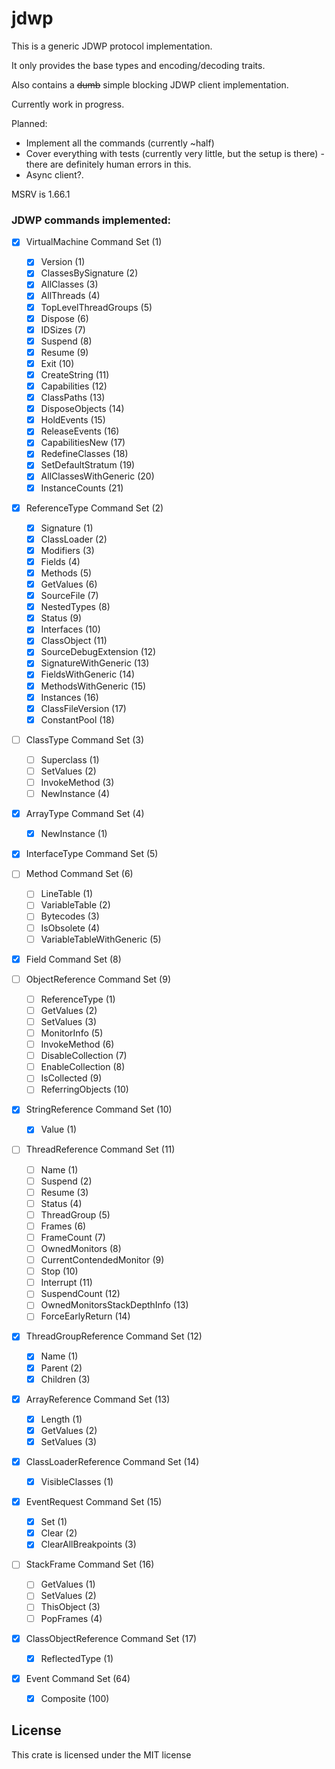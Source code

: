 # jdwp
This is a generic JDWP protocol implementation.

It only provides the base types and encoding/decoding traits.

Also contains a ~~dumb~~ simple blocking JDWP client implementation.

Currently work in progress.

Planned:
- Implement all the commands (currently ~half)
- Cover everything with tests (currently very little, but the setup is there) - there are definitely human errors in this.
- Async client?.

MSRV is 1.66.1

### JDWP commands implemented:
- [x] VirtualMachine Command Set (1)
  - [x] Version (1)
  - [x] ClassesBySignature (2)
  - [x] AllClasses (3)
  - [x] AllThreads (4)
  - [x] TopLevelThreadGroups (5)
  - [x] Dispose (6)
  - [x] IDSizes (7)
  - [x] Suspend (8)
  - [x] Resume (9)
  - [x] Exit (10)
  - [x] CreateString (11)
  - [x] Capabilities (12)
  - [x] ClassPaths (13)
  - [x] DisposeObjects (14)
  - [x] HoldEvents (15)
  - [x] ReleaseEvents (16)
  - [x] CapabilitiesNew (17)
  - [x] RedefineClasses (18)
  - [x] SetDefaultStratum (19)
  - [x] AllClassesWithGeneric (20)
  - [x] InstanceCounts (21)

- [x] ReferenceType Command Set (2)
  - [x] Signature (1)
  - [x] ClassLoader (2)
  - [x] Modifiers (3)
  - [x] Fields (4)
  - [x] Methods (5)
  - [x] GetValues (6)
  - [x] SourceFile (7)
  - [x] NestedTypes (8)
  - [x] Status (9)
  - [x] Interfaces (10)
  - [x] ClassObject (11)
  - [x] SourceDebugExtension (12)
  - [x] SignatureWithGeneric (13)
  - [x] FieldsWithGeneric (14)
  - [x] MethodsWithGeneric (15)
  - [x] Instances (16)
  - [x] ClassFileVersion (17)
  - [x] ConstantPool (18)

- [ ] ClassType Command Set (3)
  - [ ] Superclass (1)
  - [ ] SetValues (2)
  - [ ] InvokeMethod (3)
  - [ ] NewInstance (4)

- [x] ArrayType Command Set (4)
  - [x] NewInstance (1)

- [x] InterfaceType Command Set (5)

- [ ] Method Command Set (6)
  - [ ] LineTable (1)
  - [ ] VariableTable (2)
  - [ ] Bytecodes (3)
  - [ ] IsObsolete (4)
  - [ ] VariableTableWithGeneric (5)

- [x] Field Command Set (8)

- [ ] ObjectReference Command Set (9)
  - [ ] ReferenceType (1)
  - [ ] GetValues (2)
  - [ ] SetValues (3)
  - [ ] MonitorInfo (5)
  - [ ] InvokeMethod (6)
  - [ ] DisableCollection (7)
  - [ ] EnableCollection (8)
  - [ ] IsCollected (9)
  - [ ] ReferringObjects (10)

- [x] StringReference Command Set (10)
  - [x] Value (1)

- [ ] ThreadReference Command Set (11)
  - [ ] Name (1)
  - [ ] Suspend (2)
  - [ ] Resume (3)
  - [ ] Status (4)
  - [ ] ThreadGroup (5)
  - [ ] Frames (6)
  - [ ] FrameCount (7)
  - [ ] OwnedMonitors (8)
  - [ ] CurrentContendedMonitor (9)
  - [ ] Stop (10)
  - [ ] Interrupt (11)
  - [ ] SuspendCount (12)
  - [ ] OwnedMonitorsStackDepthInfo (13)
  - [ ] ForceEarlyReturn (14)

- [x] ThreadGroupReference Command Set (12)
  - [x] Name (1)
  - [x] Parent (2)
  - [x] Children (3)

- [x] ArrayReference Command Set (13)
  - [x] Length (1)
  - [x] GetValues (2)
  - [x] SetValues (3)

- [x] ClassLoaderReference Command Set (14)
  - [x] VisibleClasses (1)

- [x] EventRequest Command Set (15)
  - [x] Set (1)
  - [x] Clear (2)
  - [x] ClearAllBreakpoints (3)

- [ ] StackFrame Command Set (16)
  - [ ] GetValues (1)
  - [ ] SetValues (2)
  - [ ] ThisObject (3)
  - [ ] PopFrames (4)

- [x] ClassObjectReference Command Set (17)
  - [x] ReflectedType (1)

- [x] Event Command Set (64)
  - [x] Composite (100)

## License
This crate is licensed under the MIT license
